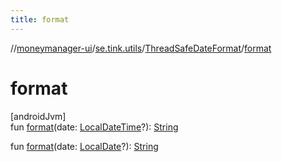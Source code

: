 ```yaml
---
title: format
---
```

//[moneymanager-ui](../../../index.html)/[se.tink.utils](../index.html)/[ThreadSafeDateFormat](index.html)/[format](format.html)



# format



[androidJvm]\
fun [format](format.html)(date: [LocalDateTime](https://developer.android.com/reference/kotlin/java/time/LocalDateTime.html)?): [String](https://kotlinlang.org/api/latest/jvm/stdlib/kotlin/-string/index.html)

fun [format](format.html)(date: [LocalDate](https://developer.android.com/reference/kotlin/java/time/LocalDate.html)?): [String](https://kotlinlang.org/api/latest/jvm/stdlib/kotlin/-string/index.html)





